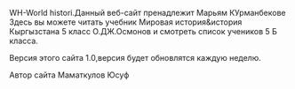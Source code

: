 WH-World histori.Данный веб-сайт пренадлежит Марьям КУрманбекове
Здесь вы можете читать учебник Мировая история&история Кыргызстана 5 класс О.ДЖ.Осмонов и смотреть список учеников 5 Б класса.<p>
Вeрсия этого сайта 1.0,версия будет обновлятся каждую неделю.<p>
Автор сайта Маматкулов Юсуф
